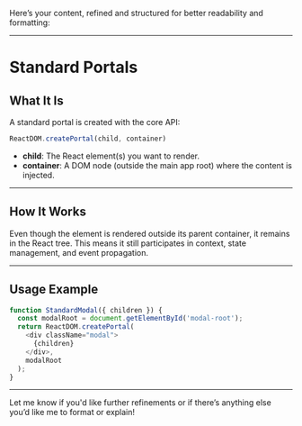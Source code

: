 Here’s your content, refined and structured for better readability and formatting:

---

# Standard Portals

## What It Is
A standard portal is created with the core API:

```javascript
ReactDOM.createPortal(child, container)
```

- **child**: The React element(s) you want to render.
- **container**: A DOM node (outside the main app root) where the content is injected.

---

## How It Works
Even though the element is rendered outside its parent container, it remains in the React tree. This means it still participates in context, state management, and event propagation.

---

## Usage Example

```javascript
function StandardModal({ children }) {
  const modalRoot = document.getElementById('modal-root');
  return ReactDOM.createPortal(
    <div className="modal">
      {children}
    </div>,
    modalRoot
  );
}
```

---

Let me know if you'd like further refinements or if there’s anything else you’d like me to format or explain!